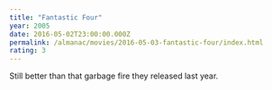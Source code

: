 ```yaml
---
title: "Fantastic Four"
year: 2005
date: 2016-05-02T23:00:00.000Z
permalink: /almanac/movies/2016-05-03-fantastic-four/index.html
rating: 3
---
```


Still better than that garbage fire they released last year.
